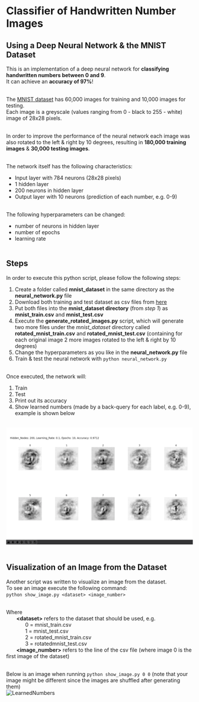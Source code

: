 # Classifier of Handwritten Number Images
## Using a Deep Neural Network & the MNIST Dataset

This is an implementation of a deep neural network for <b>classifying handwritten numbers between 0 and 9</b>.<br>
It can achieve an <b>accuracy of 97%</b>!<br><br>

The [MNIST dataset](http://yann.lecun.com/exdb/mnist/) has 60,000 images for training and 10,000 images for testing.<br>
Each image is a greyscale (values ranging from 0 - black to 255 - white) image of 28x28 pixels.
<br><br>

In order to improve the performance of the neural network each image was also rotated to the left & right by 10 degrees, resulting in <b>180,000 training images</b> & <b>30,000 testing images</b>.<br><br>

The network itself has the following characteristics:<br>
- Input layer with 784 neurons (28x28 pixels)
- 1 hidden layer
- 200 neurons in hidden layer
- Output layer with 10 neurons (prediction of each number, e.g. 0-9)
<br><br>

The following hyperparameters can be changed:<br>
- number of neurons in hidden layer
- number of epochs
- learning rate
<br><br>

## Steps
In order to execute this python script, please follow the following steps:
<br>
1. Create a folder called <b>mnist_dataset</b> in the same directory as the <b>neural_network.py</b> file
2. Download both training and test dataset as csv files from [here](https://pjreddie.com/projects/mnist-in-csv/)
3. Put both files into the <b>mnist_dataset directory</b> (from <i>step 1</i>) as <b>mnist_train.csv</b> and <b>mnist_test.csv</b>
4. Execute the <b>generate_rotated_images.py</b> script, which will generate two more files under the <i>mnist_dataset</i> directory called <b>rotated_mnist_train.csv</b> and <b>rotated_mnist_test.csv</b> (containing for each original image 2 more images rotated to the left & right by 10 degrees)
5. Change the hyperparameters as you like in the <b>neural_network.py</b> file
6. Train & test the neural network with `python neural_network.py`
<br><br>

Once executed, the network will:
<br>
1. Train 
2. Test 
3. Print out its accuracy
4. Show learned numbers (made by a back-query for each label, e.g. 0-9), example is shown below
<br><br>

![LearnedNumbers](https://github.com/electrifypowr/mnist_neural_network/blob/master/learned_numbers.png)
<br><br>

## Visualization of an Image from the Dataset
Another script was written to visualize an image from the dataset.<br>
To see an image execute the following command:<br>
```python show_image.py <dataset> <image_number>```

<br>
Where <br>
&nbsp;&nbsp;&nbsp;&nbsp;&nbsp;&nbsp; <b>&lt;dataset&gt;</b> refers to the dataset that should be used, e.g. 
<br>
&nbsp;&nbsp;&nbsp;&nbsp;&nbsp;&nbsp;&nbsp;&nbsp;&nbsp;&nbsp;&nbsp;&nbsp; 0 = mnist_train.csv
<br>
&nbsp;&nbsp;&nbsp;&nbsp;&nbsp;&nbsp;&nbsp;&nbsp;&nbsp;&nbsp;&nbsp;&nbsp; 1 = mnist_test.csv
<br>
&nbsp;&nbsp;&nbsp;&nbsp;&nbsp;&nbsp;&nbsp;&nbsp;&nbsp;&nbsp;&nbsp;&nbsp; 2 = rotated_mnist_train.csv
<br>
&nbsp;&nbsp;&nbsp;&nbsp;&nbsp;&nbsp;&nbsp;&nbsp;&nbsp;&nbsp;&nbsp;&nbsp; 3 = rotatedmnist_test.csv
<br>
&nbsp;&nbsp;&nbsp;&nbsp;&nbsp;&nbsp; <b>&lt;image_number&gt;</b> refers to the line of the csv file (where image 0 is the first image of the dataset)
<br><br>

Below is an image when running `python show_image.py 0 0` (note that your image might be different since the images are shuffled after generating them)<br>
![LearnedNumbers](https://github.com/electrifypowr/mnist_neural_network/blob/master/image_of_5.png)










